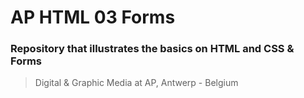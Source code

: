 # AP HTML 03 Forms #
### Repository that illustrates the basics on HTML and CSS & Forms ###


> Digital & Graphic Media at AP, Antwerp - Belgium 